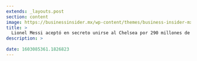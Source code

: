 ```yaml
--- 
extends: _layouts.post 
section: content 
image: https://businessinsider.mx/wp-content/themes/business-insider-mx/favicon/favicon-196x196.png 
title: > 
  Lionel Messi aceptó en secreto unirse al Chelsea por 290 millones de dólares, pero el trato se vino abajo cuando su padre se enteró 
description: > 
   
date: 1603085361.1826823 
--- 
```


